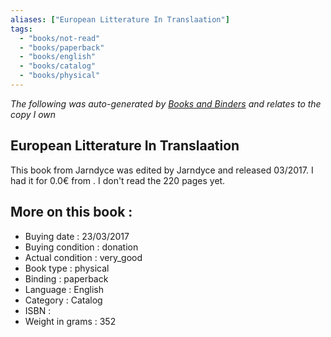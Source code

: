 ```yaml
---
aliases: ["European Litterature In Translaation"] 
tags: 
  - "books/not-read" 
  - "books/paperback" 
  - "books/english"
  - "books/catalog"
  - "books/physical"
---
```


_The following was auto-generated by [Books and Binders](Books%20and%20Binders.md) and relates to the copy I own_
## European Litterature In Translaation
This book from Jarndyce was edited by Jarndyce and released 03/2017. I had it for 0.0€ from . I don't read the 220 pages yet.

## More on this book :
- Buying date : 23/03/2017
- Buying condition : donation
- Actual condition : very_good
- Book type : physical
- Binding : paperback
- Language : English
- Category : Catalog
- ISBN : 
- Weight in grams : 352
